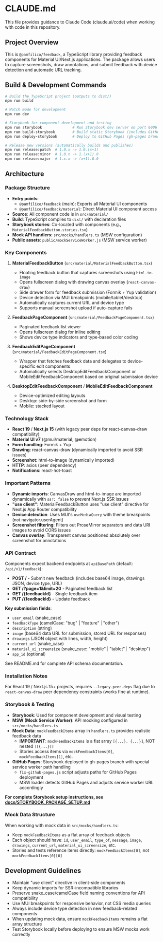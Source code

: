 # CLAUDE.md

This file provides guidance to Claude Code (claude.ai/code) when working with code in this repository.

## Project Overview

This is `@pamfilico/feedback`, a TypeScript library providing feedback components for Material UI/Next.js applications. The package allows users to capture screenshots, draw annotations, and submit feedback with device detection and automatic URL tracking.

## Build & Development Commands

```bash
# Build the TypeScript project (outputs to dist/)
npm run build

# Watch mode for development
npm run dev

# Storybook for component development and testing
npm run storybook              # Run Storybook dev server on port 6006
npm run build-storybook        # Build static Storybook (includes GitHub Pages fix)
npm run deploy-storybook       # Deploy to GitHub Pages (gh-pages branch)

# Release new versions (automatically builds and publishes)
npm run release:patch  # 1.0.x -> 1.0.(x+1)
npm run release:minor  # 1.0.x -> 1.(x+1).0
npm run release:major  # 1.x.x -> (x+1).0.0
```

## Architecture

### Package Structure

- **Entry points**:
  - `@pamfilico/feedback` (main): Exports all Material UI components
  - `@pamfilico/feedback/material`: Direct Material UI component access
- **Source**: All component code is in `src/material/`
- **Build**: TypeScript compiles to `dist/` with declaration files
- **Storybook stories**: Co-located with components (e.g., `MaterialFeedbackButton.stories.tsx`)
- **Mock API handlers**: `src/mocks/handlers.ts` (MSW configuration)
- **Public assets**: `public/mockServiceWorker.js` (MSW service worker)

### Key Components

1. **MaterialFeedbackButton** (`src/material/MaterialFeedbackButton.tsx`)
   - Floating feedback button that captures screenshots using `html-to-image`
   - Opens fullscreen dialog with drawing canvas overlay (`react-canvas-draw`)
   - Side drawer form for feedback submission (Formik + Yup validation)
   - Device detection via MUI breakpoints (mobile/tablet/desktop)
   - Automatically captures current URL and device type
   - Supports manual screenshot upload if auto-capture fails

2. **FeedbackPageComponent** (`src/material/FeedbackPageComponent.tsx`)
   - Paginated feedback list viewer
   - Opens fullscreen dialog for inline editing
   - Shows device type indicators and type-based color coding

3. **FeedbackEditPageComponent** (`src/material/FeedbackEditPageComponent.tsx`)
   - Wrapper that fetches feedback data and delegates to device-specific edit components
   - Automatically selects DesktopEditFeedbackComponent or MobileEditFeedbackComponent based on original submission device

4. **DesktopEditFeedbackComponent** / **MobileEditFeedbackComponent**
   - Device-optimized editing layouts
   - Desktop: side-by-side screenshot and form
   - Mobile: stacked layout

### Technology Stack

- **React 19** / **Next.js 15** (with legacy peer deps for react-canvas-draw compatibility)
- **Material UI v7** (@mui/material, @emotion)
- **Form handling**: Formik + Yup
- **Drawing**: react-canvas-draw (dynamically imported to avoid SSR issues)
- **Screenshot**: html-to-image (dynamically imported)
- **HTTP**: axios (peer dependency)
- **Notifications**: react-hot-toast

### Important Patterns

- **Dynamic imports**: CanvasDraw and html-to-image are imported dynamically with `ssr: false` to prevent Next.js SSR issues
- **"use client"**: MaterialFeedbackButton uses "use client" directive for Next.js App Router compatibility
- **Device detection**: Uses MUI's `useMediaQuery` with theme breakpoints (not navigator.userAgent)
- **Screenshot filtering**: Filters out ProseMirror separators and data URI images to avoid CORS issues
- **Canvas overlay**: Transparent canvas positioned absolutely over screenshot for annotations

### API Contract

Components expect backend endpoints at `apiBasePath` (default: `/api/v1/feedback`):

- **POST /** - Submit new feedback (includes base64 image, drawings JSON, device type, URL)
- **GET /?page=1&limit=20** - Paginated feedback list
- **GET /{feedbackId}** - Single feedback item
- **PUT /{feedbackId}** - Update feedback

**Key submission fields**:
- `user_email` (snake_case)
- `feedbackType` (camelCase: "bug" | "feature" | "other")
- `description` (string)
- `image` (base64 data URL for submission, stored URL for responses)
- `drawings` (JSON object with lines, width, height)
- `current_url` (snake_case)
- `material_ui_screensize` (snake_case: "mobile" | "tablet" | "desktop")
- `app_id` (optional)

See README.md for complete API schema documentation.

### Installation Notes

For React 19 / Next.js 15+ projects, requires `--legacy-peer-deps` flag due to `react-canvas-draw` peer dependency constraints (works fine at runtime).

### Storybook & Testing

- **Storybook**: Used for component development and visual testing
- **MSW (Mock Service Worker)**: API mocking configured in `src/mocks/handlers.ts`
- **Mock Data**: `mockFeedbackItems` array in `handlers.ts` provides realistic feedback data
  - **IMPORTANT**: `mockFeedbackItems` is a flat array `[{...}, {...}]`, NOT nested `[[{...}]]`
  - Stories access items via `mockFeedbackItems[0]`, `mockFeedbackItems[1]`, etc.
- **GitHub Pages**: Storybook deployed to gh-pages branch with special service worker path handling
  - `fix-github-pages.js` script adjusts paths for GitHub Pages deployment
  - MSW loader detects GitHub Pages and adjusts service worker URL accordingly

**For complete Storybook setup instructions, see [docs/STORYBOOK_PACKAGE_SETUP.md](docs/STORYBOOK_PACKAGE_SETUP.md)**

### Mock Data Structure

When working with mock data in `src/mocks/handlers.ts`:
- Keep `mockFeedbackItems` as a flat array of feedback objects
- Each object should have: `id`, `user_email`, `type_of`, `message`, `image`, `drawings`, `current_url`, `material_ui_screensize`, etc.
- Stories and tests reference items directly: `mockFeedbackItems[0]`, not `mockFeedbackItems[0][0]`

## Development Guidelines

- Maintain "use client" directive in client-side components
- Keep dynamic imports for SSR-incompatible libraries
- Preserve snake_case/camelCase field naming conventions for API compatibility
- Use MUI breakpoints for responsive behavior, not CSS media queries
- Always include device type detection in new feedback-related components
- When updating mock data, ensure `mockFeedbackItems` remains a flat array structure
- Test Storybook locally before deploying to ensure MSW mocks work correctly
